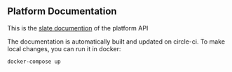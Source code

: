 Platform Documentation
----------------------

This is the [slate documention](https://github.com/lord/slate) of the platform API

The documentation is automatically built and updated on circle-ci. To make local changes,
you can run it in docker:

  `docker-compose up`
  
